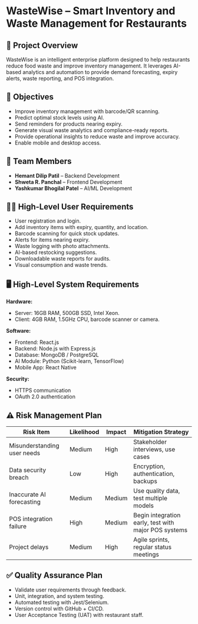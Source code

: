 # WasteWise – Smart Inventory and Waste Management for Restaurants

## 📌 Project Overview
WasteWise is an intelligent enterprise platform designed to help restaurants reduce food waste and improve inventory management. It leverages AI-based analytics and automation to provide demand forecasting, expiry alerts, waste reporting, and POS integration.

## 🎯 Objectives
- Improve inventory management with barcode/QR scanning.                       
- Predict optimal stock levels using AI.                  
- Send reminders for products nearing expiry.
- Generate visual waste analytics and compliance-ready reports.
- Provide operational insights to reduce waste and improve accuracy.
- Enable mobile and desktop access.

## 👥 Team Members
- **Hemant Dilip Patil** – Backend Development
- **Shweta R. Panchal** – Frontend Development
- **Yashkumar Bhogilal Patel** – AI/ML Development

## 🧑‍💻 High-Level User Requirements
- User registration and login.
- Add inventory items with expiry, quantity, and location.
- Barcode scanning for quick stock updates.
- Alerts for items nearing expiry.
- Waste logging with photo attachments.
- AI-based restocking suggestions.
- Downloadable waste reports for audits.
- Visual consumption and waste trends.

## 🖥 High-Level System Requirements
**Hardware:**
- Server: 16GB RAM, 500GB SSD, Intel Xeon.
- Client: 4GB RAM, 1.5GHz CPU, barcode scanner or camera.

**Software:**
- Frontend: React.js
- Backend: Node.js with Express.js
- Database: MongoDB / PostgreSQL
- AI Module: Python (Scikit-learn, TensorFlow)
- Mobile App: React Native

**Security:**
- HTTPS communication
- OAuth 2.0 authentication

## ⚠ Risk Management Plan
| Risk Item | Likelihood | Impact | Mitigation Strategy |
|-----------|------------|--------|----------------------|
| Misunderstanding user needs | Medium | High | Stakeholder interviews, use cases |
| Data security breach | Low | High | Encryption, authentication, backups |
| Inaccurate AI forecasting | Medium | Medium | Use quality data, test multiple models |
| POS integration failure | High | Medium | Begin integration early, test with major POS systems |
| Project delays | Medium | High | Agile sprints, regular status meetings |

## ✅ Quality Assurance Plan
- Validate user requirements through feedback.
- Unit, integration, and system testing.
- Automated testing with Jest/Selenium.    
- Version control with GitHub + CI/CD.
- User Acceptance Testing (UAT) with restaurant staff.
